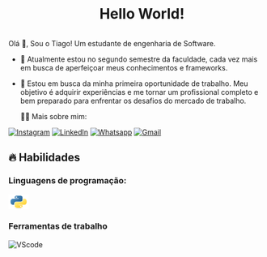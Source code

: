 <!--título-->
<div id="user-content-toc">
  <ul align="center">
    <summary><h1 style="display: inline-block">Hello World!</h1></summary>
</div>

<!-- Presentation -->
<p>
  Olá 👋, Sou o Tiago! Um estudante de engenharia de Software.

  - 🌱 Atualmente estou no segundo semestre da faculdade, cada vez mais em busca de aperfeiçoar meus conhecimentos e frameworks.

  - 🔭 Estou em busca da minha primeira oportunidade de trabalho. Meu objetivo é adquirir experiências e me tornar um profissional completo e bem preparado para enfrentar os desafios do mercado de trabalho.

     <summary>👨‍💻 Mais sobre mim:</summary>
</p>

<!-- Links -->
[![Instagram](https://img.shields.io/badge/Instagram-E4405F?style=for-the-badge&logo=instagram&logoColor=white)](https://www.instagram.com/p.tiagokk/)
[![LinkedIn](https://img.shields.io/badge/LinkedIn-0077B5?style=for-the-badge&logo=linkedin&logoColor=white)](https://www.linkedin.com/in/tiago-fritzen-palácio-332939276/?trk=opento_sprofile_topcard)
[![Whatsapp](https://img.shields.io/badge/WhatsApp-25D366?style=for-the-badge&logo=whatsapp&logoColor=white)](https://api.whatsapp.com/send?phone=5548996402674&text=Oi,%20tudo%20bem?)
[![Gmail](https://img.shields.io/badge/Gmail-D14836?style=for-the-badge&logo=gmail&logoColor=white)](https://mail.google.com/mail/u/0/?fs=1&tf=cm&source=mailto&to=tuguinha09@gmail.com)

## 🔥 Habilidades
<!-- Skills: Programming Languages -->
  <div style="flex-basis: 48%;">
    <h3>Linguagens de programação:</h3>
    <img align="center" alt="Python" height="30" width="40" src="https://raw.githubusercontent.com/devicons/devicon/master/icons/python/python-original.svg">
  </div>

  <!-- Skills: Tools & Frameworks -->
  <div style="flex-basis: 48%;">
    <h3>Ferramentas de trabalho</h3>
    <img align="center" alt="VScode" height="30" width="40" src="https://cdn.jsdelivr.net/gh/devicons/devicon/icons/vscode/vscode-original.svg">
